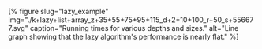 [% figure
   slug="lazy_example"
   img="./k+lazy+list+array_z+35+55+75+95+115_d+2+10+100_r+50_s+556677.svg"
   caption="Running times for various depths and sizes."
   alt="Line graph showing that the lazy algorithm's performance is nearly flat."
%]
